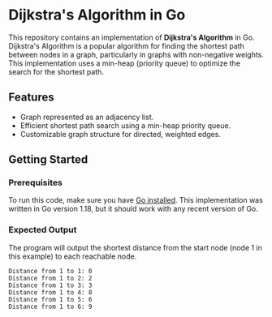 # Dijkstra's Algorithm in Go

This repository contains an implementation of **Dijkstra's Algorithm** in Go. Dijkstra's Algorithm is a popular algorithm for finding the shortest path between nodes in a graph, particularly in graphs with non-negative weights. This implementation uses a min-heap (priority queue) to optimize the search for the shortest path.

## Features

- Graph represented as an adjacency list.
- Efficient shortest path search using a min-heap priority queue.
- Customizable graph structure for directed, weighted edges.

## Getting Started

### Prerequisites

To run this code, make sure you have [Go installed](https://golang.org/dl/). This implementation was written in Go version 1.18, but it should work with any recent version of Go.

### Expected Output

The program will output the shortest distance from the start node (node 1 in this example) to each reachable node.

```text
Distance from 1 to 1: 0
Distance from 1 to 2: 2
Distance from 1 to 3: 3
Distance from 1 to 4: 8
Distance from 1 to 5: 6
Distance from 1 to 6: 9
